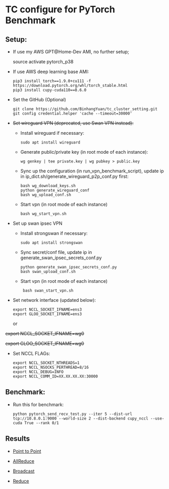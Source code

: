 # TC configure for PyTorch Benchmark

## Setup:

- If use my AWS GPT@Home-Dev AMI, no further setup; 
      
     source activate pytorch_p38

- If use AWS deep learning base AMI:

      pip3 install torch==1.9.0+cu111 -f https://download.pytorch.org/whl/torch_stable.html
      pip3 install cupy-cuda110==8.6.0


- Set the GitHub (Optional) 

      git clone https://github.com/BinhangYuan/tc_cluster_setting.git
      git config credential.helper 'cache --timeout=30000'

- <del>Set wireguard VPN (deprecated, use Swan VPN instead):

  - Install wireguard if necessary:
      
        sudo apt install wireguard

  - Generate public/private key (in root mode of each instance):
        
        wg genkey | tee private.key | wg pubkey > public.key
  
  - Sync up the configuration (in run_vpn_benchmark_script), update ip in ip_dict.sh/generate_wireguard_p2p_conf.py first: 
        
        bash wg_download_keys.sh
        python generate_wireguard_conf
        bash wg_upload_conf.sh
  
  - Start vpn (in root mode of each instance)

        bash wg_start_vpn.sh

- Set up swan ipsec VPN
  - Install strongswan if necessary:
      
        sudo apt install strongswan
  - Sync secret/conf file, update ip in generate_swan_ipsec_secrets_conf.py
        
        python generate_swan_ipsec_secrets_conf.py
        bash swan_upload_conf.sh
  
  - Start vpn (in root mode of each instance)
        
         bash swan_start_vpn.sh

- Set network interface (updated below):

      export NCCL_SOCKET_IFNAME=ens3
      export GLOO_SOCKET_IFNAME=ens3
  or    

<del>export NCCL_SOCKET_IFNAME=wg0<del> 

<del>export GLOO_SOCKET_IFNAME=wg0<del>


- Set NCCL FLAGs:

      export NCCL_SOCKET_NTHREADS=1
      export NCCL_NSOCKS_PERTHREAD=8/16
      export NCCL_DEBUG=INFO
      export NCCL_COMM_ID=XX.XX.XX.XX:30000


## Benchmark:

- Run this for benchmark:

      python pytorch_send_recv_test.py --iter 5 --dist-url tcp://10.8.0.1:9000 --world-size 2 --dist-backend cupy_nccl --use-cuda True --rank 0/1

## Results 

- [Point to Point](./results/p2p.md)

- [AllReduce](./results/allreduce.md)

- [Broadcast](./results/broadcast.md)

- [Reduce](./results/reduce.md)






